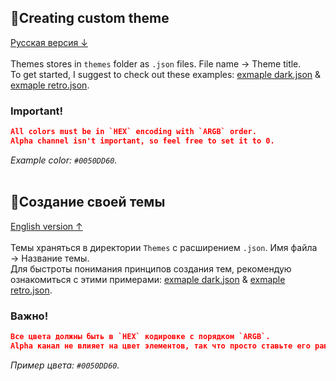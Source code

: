 ## 🎨Creating custom theme
[Русская версия ↓](#создание-своей-темы)
<br/><br/>
Themes stores in `themes` folder as `.json` files. File name → Theme title.
<br/>
To get started, I suggest to check out these examples: [exmaple dark.json](https://github.com/supchyan/yum2-theme-toolkit/blob/main/themes/example%20dark.json) & [exmaple retro.json](https://github.com/supchyan/yum2-theme-toolkit/blob/main/themes/example%20retro.json).

### Important!
```json 
All colors must be in `HEX` encoding with `ARGB` order.
Alpha channel isn't important, so feel free to set it to 0.
```
_Example color: `#0050DD60`._
<br/><br/>

## 🎨Создание своей темы
[English version ↑](#creating-custom-theme)
<br/><br/>
Темы храняться в директории `Themes` с расширением `.json`. Имя файла → Название темы.
<br/>
Для быстроты понимания принципов создания тем, рекомендую ознакомиться с этими примерами: [exmaple dark.json](https://github.com/supchyan/yum2-theme-toolkit/blob/main/themes/example%20dark.json) & [exmaple retro.json](https://github.com/supchyan/yum2-theme-toolkit/blob/main/themes/example%20retro.json).

### Важно!
```json 
Все цвета должны быть в `HEX` кодировке с порядком `ARGB`.
Alpha канал не влияет на цвет элементов, так что просто ставьте его равным нулю 0.
```
_Пример цвета: `#0050DD60`._
<br/><br/>
